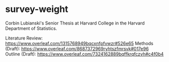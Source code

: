 # survey-weight
Corbin Lubianski's Senior Thesis at Harvard College in the Harvard Department of Statistics.

Literature Review: https://www.overleaf.com/1315768949bqcxnfpfvwzr#526e65
Methods (Draft): https://www.overleaf.com/8687372969ryhtszfmrsvk#017e96
Outline (Draft): https://www.overleaf.com/7324162889bqffkrqfczvh#c4f0b4
